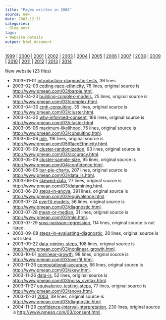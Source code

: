 ```yaml
---
title: "Pages written in 2003"
source: new
date: 2003-12-31
categories:
- Blog post
tags:
- Website details
output: html_document
---
```

 
[1999](http://new.pmean.com/1999/) | [2000](http://new.pmean.com/2000/) | [2001](http://new.pmean.com/2001/) | [2002](http://new.pmean.com/2002/) | [2003](http://new.pmean.com/2003/) | [2004](http://new.pmean.com/2004/) | [2005](http://new.pmean.com/2005/) | [2006](http://new.pmean.com/2006/) | [2007](http://new.pmean.com/2007/) | [2008](http://new.pmean.com/2008/) | [2009](http://new.pmean.com/2009/) | [2010](http://new.pmean.com/2010/) | [2011](http://new.pmean.com/2011/) | [2012](http://new.pmean.com/2012/) | [2013](http://new.pmean.com/2013/) | [2014](http://new.pmean.com/2014/)
 
New website (23 files)
 
+ 2003-01-01 [introduction-diagnostic-tests](http://new.pmean.com/introduction-diagnostic-tests/),  36 lines.  
+ 2003-02-03 [coding-race-ethnicity](http://new.pmean.com/coding-race-ethnicity/),  76 lines, original source is http://www.pmean.com/03/barpie.html.  
+ 2003-04-23 [building-complex-models](http://new.pmean.com/building-complex-models/),  25 lines, original source is http://www.pmean.com/03/complex.html.  
+ 2003-04-30 [cmh-consulting](http://new.pmean.com/cmh-consulting/),  35 lines, original source is http://www.pmean.com/03/cluster.html.  
+ 2003-04-30 [why-informed-consent](http://new.pmean.com/why-informed-consent/),  166 lines, original source is http://www.pmean.com/03/cluster.html.  
+ 2003-05-06 [maximum-likelihood](http://new.pmean.com/maximum-likelihood/),  75 lines, original source is http://www.pmean.com/03/consulting.html.  
+ 2003-05-06 [mle](http://new.pmean.com/mle/),  116 lines, original source is http://www.pmean.com/05/RaceEthnicity.html.  
+ 2003-05-09 [cluster-randomization](http://new.pmean.com/cluster-randomization/),  93 lines, original source is http://www.pmean.com/03/accuracy.html.  
+ 2003-05-09 [cluster-sample-size](http://new.pmean.com/cluster-sample-size/),  95 lines, original source is http://www.pmean.com/04/confidence.html.  
+ 2003-06-05 [bar-pie-charts](http://new.pmean.com/bar-pie-charts/),  207 lines, original source is http://www.pmean.com/03/data_is.html.  
+ 2003-06-05 [skewed-data](http://new.pmean.com/skewed-data/),  27 lines, original source is http://www.pmean.com/03/datamining.html.  
+ 2003-06-20 [steps-in-anova](http://new.pmean.com/steps-in-anova/),  391 lines, original source is http://www.pmean.com/03/equivalence.html.  
+ 2003-07-24 [overfit-models](http://new.pmean.com/overfit-models/),  56 lines, original source is http://www.pmean.com/03/diagnostic.html.  
+ 2003-07-28 [mean-or-median](http://new.pmean.com/mean-or-median/),  31 lines, original source is http://www.pmean.com/03/mle.html.  
+ 2003-07-29 [spss-poisson-regression](http://new.pmean.com/spss-poisson-regression/),  114 lines, original source is not listed.  
+ 2003-09-08 [steps-in-evaluating-diagnostic](http://new.pmean.com/steps-in-evaluating-diagnostic/),  20 lines, original source is not listed.  
+ 2003-09-22 [data-mining-steps](http://new.pmean.com/data-mining-steps/),  108 lines, original source is http://www.pmean.com/03/nonlinear_growth.html.  
+ 2003-10-01 [nonlinear-growth](http://new.pmean.com/nonlinear-growth/),  98 lines, original source is http://www.pmean.com/03/overfit.html.  
+ 2003-11-26 [computational-accuracy](http://new.pmean.com/computational-accuracy/),  66 lines, original source is http://www.pmean.com/03/skew.html.  
+ 2003-11-26 [data-is](http://new.pmean.com/data-is/),  52 lines, original source is http://www.pmean.com/03/poiss_syntax.html.  
+ 2003-11-27 [equivalence-testing-steps](http://new.pmean.com/equivalence-testing-steps/),  77 lines, original source is http://www.pmean.com/03/anova.html.  
+ 2003-12-31 [2003](http://new.pmean.com/2003/),  39 lines, original source is http://www.pmean.com/03/diagnostic.html.  
+ 2004-11-29 [confidence-interval-nterpretation](http://new.pmean.com/confidence-interval-nterpretation/),  230 lines, original source is http://www.pmean.com/03/consent.html.
 
